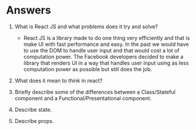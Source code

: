 # Answers

1.  What is React JS and what problems does it try and solve?

    * React JS is a library made to do one thing very efficiently and that is make UI with fast performance and easy. In the past we would have to use the DOM to handle user input and that would cost a lot of computation power. The Facebook developers decided to make a library that renders UI in a way that handles user input using as less computation power as possible but still does the job. 

1.  What does it mean to _think_ in react?

1.  Briefly describe some of the differences between a Class/Stateful component and a Functional/Presentational component.

1.  Describe state.

1.  Describe props.
